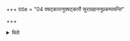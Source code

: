 +++
title = "04 वषट्कारानुवषट्कारौ सुराग्रहाननुप्रकम्पयन्ति"

+++

<details><summary>थिते</summary>

4. After every Vaṣaṭkāra and Anuvaṣaṭkāra, they shake the Surā-scoops.  
</details>
